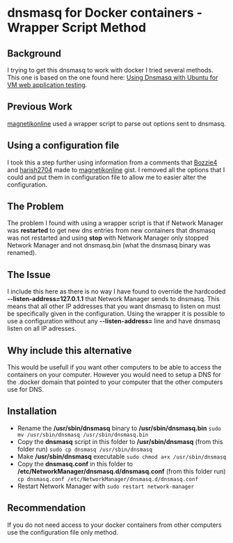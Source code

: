 # dnsmasq  for Docker containers - Wrapper Script Method
## Background
I trying to get this dnsmasq to work with docker I tried several methods.  This one is based on the one found here: [Using Dnsmasq with Ubuntu for VM web application testing](https://gist.github.com/magnetikonline/6236150).
## Previous Work
[magnetikonline](https://gist.github.com/magnetikonline) used a wrapper script to parse out options sent to dnsmasq.
## Using a configuration file
I took this a step further using information from a comments that  [Bozzie4](https://gist.github.com/Bozzie4)  and [harish2704](https://gist.github.com/harish2704) made to [magnetikonline](https://gist.github.com/magnetikonline) gist. I removed all the options that I could and put them in configuration file to allow me to easier alter the configuration.
## The Problem
The problem I found with using a wrapper script is that if Network Manager was **restarted**  to get new dns entries from new containers that dnsmasq was not restarted and using **stop** with Network Manager only stopped Network Manager and not dnsmasq.bin (what the dnsmasq binary was renamed).
## The Issue
I include this here as there is no way I have found to override the hardcoded **--listen-address=127.0.1.1** that Network Manager sends to dnsmasq. This means that all other IP addresses that you want dnsmasq to listen on must be specifically given in the configuration. Using the wrapper it is possible to use a configuration without any **--listen-address=** line and have dnsmasq listen on all IP adresses. 
## Why include this alternative
This would be usefull if you want other computers to be able to access the containers on your computer. However you would need to setup a DNS for the .docker domain that pointed to your computer that the other computers use for DNS.

## Installation
* Rename the **/usr/sbin/dnsmasq** binary to **/usr/sbin/dnsmasq.bin** ``sudo mv /usr/sbin/dnsmasq /usr/sbin/dnsmasq.bin``
* Copy the **dnsmasq** script in this folder to **/usr/sbin/dnsmasq** (from this folder run) ``sudo cp dnsmasq /usr/sbin/dnsmasq``
* Make **/usr/sbin/dnsmasq** executable ``sudo chmod a+x /usr/sbin/dnsmasq``
* Copy the **dnsmasq.conf** in this folder to **/etc/NetworkManager/dnsmasq.d/dnsmasq.conf** (from this folder run) ``cp dnsmasq.conf /etc/NetworkManager/dnsmasq.d/dnsmasq.conf``
* Restart Network Manager with ``sudo restart network-manager``
## Recommendation
If you do not need access to your docker containers from other computers use the configuration file only method.
